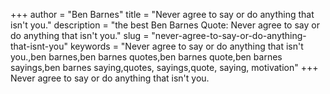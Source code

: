 +++
author = "Ben Barnes"
title = "Never agree to say or do anything that isn't you."
description = "the best Ben Barnes Quote: Never agree to say or do anything that isn't you."
slug = "never-agree-to-say-or-do-anything-that-isnt-you"
keywords = "Never agree to say or do anything that isn't you.,ben barnes,ben barnes quotes,ben barnes quote,ben barnes sayings,ben barnes saying,quotes, sayings,quote, saying, motivation"
+++
Never agree to say or do anything that isn't you.
